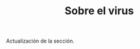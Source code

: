 ﻿---
layout: page

title: Sobre el virus
breadcrumb: Sobre el virus

meta: Sobre el virus
og: img/about_the_virus.png

lang: es
ref: about_the_virus
---

Actualización de la sección.